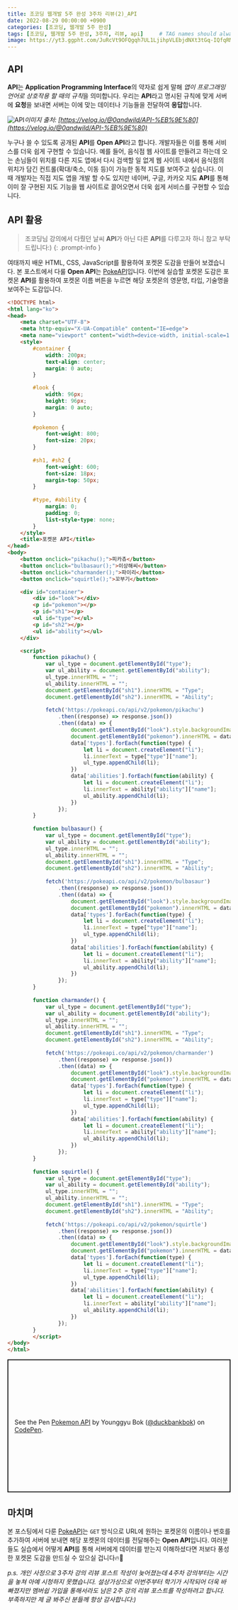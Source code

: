 ```yaml
---
title: 조코딩 웹개발 5주 완성 3주차 리뷰(2)_API
date: 2022-08-29 00:00:00 +0900
categories: [조코딩, 웹개발 5주 완성]
tags: [조코딩, 웹개발 5주 완성, 3주차, 리뷰, api]     # TAG names should always be lowercase
image: https://yt3.ggpht.com/JuRcVt9OFQgqh7UL1LjihpVLEbjdNXt3tGq-IQfqRMT8wVXgWg_tzyz0S_GVsgqkB3ucBC5fqeY=s900-c-k-c0x00ffffff-no-rj
---
```


## API

**API**는 **Application Programming Interface**의 약자로 쉽게 말해 *앱이 프로그래밍 언어로 상호작용 할 때의 규칙*을 의미합니다.
우리는 **API**라고 명시된 규칙에 맞게 서버에 **요청**을 보내면 서버는 이에 맞는 데이터나 기능들을 전달하여 **응답**합니다.

![API](https://velog.velcdn.com/images/0andwild/post/c989aea5-c55e-4a84-915e-16e4766df650/image.png)_이미지 출처: [https://velog.io/@0andwild/API-%EB%9E%80](https://velog.io/@0andwild/API-%EB%9E%80)_

누구나 쓸 수 있도록 공개된 **API**를 **Open API**라고 합니다.
개발자들은 이를 통해 서비스를 더욱 쉽게 구현할 수 있습니다.
예를 들어, 음식점 웹 사이트를 만들려고 하는데 오는 손님들이 위치를 다른 지도 앱에서 다시 검색할 일 없게 웹 사이트 내에서 음식점의 위치가 담긴 컨트롤(확대/축소, 이동 등)이 가능한 동적 지도를 보여주고 싶습니다.
이 때 개발자는 직접 지도 앱을 개발 할 수도 있지만 네이버, 구글, 카카오 지도 **API**를 통해 이미 잘 구현된 지도 기능을 웹 사이트로 끌어오면서 더욱 쉽게 서비스를 구현할 수 있습니다.

## API 활용

>조코딩님 강의에서 다뤘던 날씨 **API**가 아닌 다른 **API**를 다루고자 하니 참고 부탁드립니다:)
{: .prompt-info }

여태까지 배운 HTML, CSS, JavaScript를 활용하여 포켓몬 도감을 만들어 보겠습니다.
본 포스트에서 다룰 **Open API**는 [PokeAPI](https://pokeapi.co/)입니다.
이번에 실습할 포켓몬 도감은 포켓몬 **API**를 활용하여 포켓몬 이름 버튼을 누르면 해당 포켓몬의 영문명, 타입, 기술명을 보여주는 도감입니다.

```html
<!DOCTYPE html>
<html lang="ko">
<head>
    <meta charset="UTF-8">
    <meta http-equiv="X-UA-Compatible" content="IE=edge">
    <meta name="viewport" content="width=device-width, initial-scale=1.0">
    <style>
        #container {
            width: 200px;
            text-align: center;
            margin: 0 auto;
        }

        #look {
            width: 96px;
            height: 96px;
            margin: 0 auto;
        }
        
        #pokemon {
            font-weight: 800;
            font-size: 20px;
        }
        
        #sh1, #sh2 {
            font-weight: 600;
            font-size: 18px;
            margin-top: 50px;
        }
        
        #type, #ability {
            margin: 0;
            padding: 0;
            list-style-type: none;
        }
    </style>
    <title>포켓몬 API</title>
</head>
<body>
    <button onclick="pikachu();">피카츄</button>
    <button onclick="bulbasaur();">이상해씨</button>
    <button onclick="charmander();">파이리</button>
    <button onclick="squirtle();">꼬부기</button>

    <div id="container">
        <div id="look"></div>
        <p id="pokemon"></p>
        <p id="sh1"></p>
        <ul id="type"></ul>
        <p id="sh2"></p>
        <ul id="ability"></ul>
    </div>

    <script>
        function pikachu() {
            var ul_type = document.getElementById("type");
            var ul_ability = document.getElementById("ability");
            ul_type.innerHTML = "";
            ul_ability.innerHTML = "";
            document.getElementById("sh1").innerHTML = "Type";
            document.getElementById("sh2").innerHTML = "Ability";
        
            fetch('https://pokeapi.co/api/v2/pokemon/pikachu')
                .then((response) => response.json())
                .then((data) => {
                    document.getElementById("look").style.backgroundImage = "url('" + data['sprites']['front_default'] + "')";
                    document.getElementById("pokemon").innerHTML = data['forms'][0]['name'].charAt(0).toUpperCase() + data['forms'][0]['name'].slice(1);
                    data['types'].forEach(function(type) {
                        let li = document.createElement("li");
                        li.innerText = type["type"]["name"];
                        ul_type.appendChild(li);
                    })
                    data['abilities'].forEach(function(ability) {
                        let li = document.createElement("li");
                        li.innerText = ability["ability"]["name"];
                        ul_ability.appendChild(li);
                    })
                });
        }
        
        function bulbasaur() {
            var ul_type = document.getElementById("type");
            var ul_ability = document.getElementById("ability");
            ul_type.innerHTML = "";
            ul_ability.innerHTML = "";
            document.getElementById("sh1").innerHTML = "Type";
            document.getElementById("sh2").innerHTML = "Ability";
        
            fetch('https://pokeapi.co/api/v2/pokemon/bulbasaur')
                .then((response) => response.json())
                .then((data) => {
                    document.getElementById("look").style.backgroundImage = "url('" + data['sprites']['front_default'] + "')";
                    document.getElementById("pokemon").innerHTML = data['forms'][0]['name'].charAt(0).toUpperCase() + data['forms'][0]['name'].slice(1);
                    data['types'].forEach(function(type) {
                        let li = document.createElement("li");
                        li.innerText = type["type"]["name"];
                        ul_type.appendChild(li);
                    })
                    data['abilities'].forEach(function(ability) {
                        let li = document.createElement("li");
                        li.innerText = ability["ability"]["name"];
                        ul_ability.appendChild(li);
                    })
                });
        }
        
        function charmander() {
            var ul_type = document.getElementById("type");
            var ul_ability = document.getElementById("ability");
            ul_type.innerHTML = "";
            ul_ability.innerHTML = "";
            document.getElementById("sh1").innerHTML = "Type";
            document.getElementById("sh2").innerHTML = "Ability";
        
            fetch('https://pokeapi.co/api/v2/pokemon/charmander')
                .then((response) => response.json())
                .then((data) => {
                    document.getElementById("look").style.backgroundImage = "url('" + data['sprites']['front_default'] + "')";
                    document.getElementById("pokemon").innerHTML = data['forms'][0]['name'].charAt(0).toUpperCase() + data['forms'][0]['name'].slice(1);
                    data['types'].forEach(function(type) {
                        let li = document.createElement("li");
                        li.innerText = type["type"]["name"];
                        ul_type.appendChild(li);
                    })
                    data['abilities'].forEach(function(ability) {
                        let li = document.createElement("li");
                        li.innerText = ability["ability"]["name"];
                        ul_ability.appendChild(li);
                    })
                });
        }
        
        function squirtle() {
            var ul_type = document.getElementById("type");
            var ul_ability = document.getElementById("ability");
            ul_type.innerHTML = "";
            ul_ability.innerHTML = "";
            document.getElementById("sh1").innerHTML = "Type";
            document.getElementById("sh2").innerHTML = "Ability";
        
            fetch('https://pokeapi.co/api/v2/pokemon/squirtle')
                .then((response) => response.json())
                .then((data) => {
                    document.getElementById("look").style.backgroundImage = "url('" + data['sprites']['front_default'] + "')";
                    document.getElementById("pokemon").innerHTML = data['forms'][0]['name'].charAt(0).toUpperCase() + data['forms'][0]['name'].slice(1);
                    data['types'].forEach(function(type) {
                        let li = document.createElement("li");
                        li.innerText = type["type"]["name"];
                        ul_type.appendChild(li);
                    })
                    data['abilities'].forEach(function(ability) {
                        let li = document.createElement("li");
                        li.innerText = ability["ability"]["name"];
                        ul_ability.appendChild(li);
                    })
                });
        }
        </script>
</body>
</html>
```

<p class="codepen" data-height="300" data-default-tab="html,result" data-slug-hash="BaxxmwJ" data-user="duckbankbok" style="height: 300px; box-sizing: border-box; display: flex; align-items: center; justify-content: center; border: 2px solid; margin: 1em 0; padding: 1em;">
  <span>See the Pen <a href="https://codepen.io/duckbankbok/pen/BaxxmwJ">
  Pokemon API</a> by Younggyu Bok (<a href="https://codepen.io/duckbankbok">@duckbankbok</a>)
  on <a href="https://codepen.io">CodePen</a>.</span>
</p>
<script async src="https://cpwebassets.codepen.io/assets/embed/ei.js"></script>

## 마치며

본 포스팅에서 다룬 [PokeAPI](https://pokeapi.co/)는 `GET` 방식으로 URL에 원하는 포켓몬의 이름이나 번호를 추가하여 서버에 보내면 해당 포켓몬의 데이터를 전달해주는 **Open API**입니다.
여러분들도 실습에서 어떻게 **API**를 통해 서버에게 데이터를 받는지 이해하셨다면 저보다 풍성한 포켓몬 도감을 만드실 수 있으실 겁니다🔥🚀

*p.s. 개인 사정으로 3주차 강의 리뷰 포스트 작성이 늦어졌는데 4주차 강의부터는 시간을 놓쳐 아예 시청하지 못했습니다. 설상가상으로 이번주부터 학기가 시작되어 더욱 바빠졌지만 멤버쉽 가입을 통해서라도 남은 2주 강의 리뷰 포스트를 작성하려고 합니다. 부족하지만 제 글 봐주신 분들께 항상 감사합니다:)*
